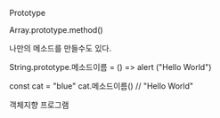 Prototype

Array.prototype.method()



나만의 메소드를 만들수도 있다.

String.prototype.메소드이름 = () => alert ("Hello World")

const cat = "blue"
cat.메소드이름() // "Hello World"


객체지향 프로그램
